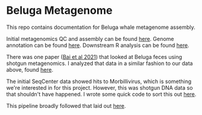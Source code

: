 # Beluga Metagenome
This repo contains documentation for Beluga whale metagenome assembly. 

Initial metagenomics QC and assembly can be found [here](https://github.com/fgonzalez3/beluga_metagenome/blob/main/workflow.md). Genome annotation can be found [here](https://github.com/fgonzalez3/beluga_metagenome/blob/main/Genome_annotation.md). Downstream R analysis can be found [here](https://github.com/fgonzalez3/beluga_metagenome/blob/main/abundance.md). 

There was one paper ([Bai et al 2021](https://www.frontiersin.org/articles/10.3389/fmicb.2021.769012/full)) that looked at Beluga feces using shotgun metagenomics. I analyzed that data in a similar fashion to our data above, found [here](https://github.com/fgonzalez3/beluga_metagenome/blob/main/china_metagenome.md). 

The initial SeqCenter data showed hits to Morbillivirus, which is something we're interested in for this project. However, this was shotgun DNA data so that shouldn't have happened. I wrote some quick code to sort this out [here](https://github.com/fgonzalez3/beluga_metagenome/blob/main/Morbillivirus.md). 

This pipeline broadly followed that laid out [here](https://carpentries-lab.github.io/metagenomics-analysis/). 

